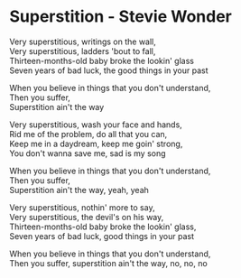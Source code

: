 # Superstition - Stevie Wonder

Very superstitious, writings on the wall, \
Very superstitious, ladders 'bout to fall, \
Thirteen-months-old baby broke the lookin' glass \
Seven years of bad luck, the good things in your past

When you believe in things that you don't understand, \
Then you suffer, \
Superstition ain't the way 

Very superstitious, wash your face and hands, \
Rid me of the problem, do all that you can, \
Keep me in a daydream, keep me goin' strong, \
You don't wanna save me, sad is my song 

When you believe in things that you don't understand, \
Then you suffer, \
Superstition ain't the way, yeah, yeah 

Very superstitious, nothin' more to say, \
Very superstitious, the devil's on his way, \
Thirteen-months-old baby broke the lookin' glass, \
Seven years of bad luck, good things in your past 

When you believe in things that you don't understand, \
Then you suffer, superstition ain't the way, no, no, no